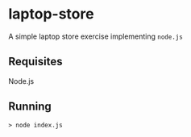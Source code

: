 # laptop-store
A simple laptop store exercise implementing `node.js`

## Requisites
Node.js

## Running
```
> node index.js
```
